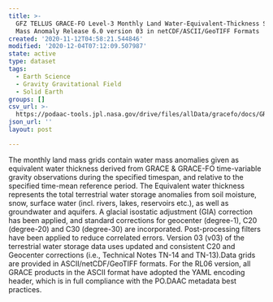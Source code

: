 ```yaml
---
title: >-
  GFZ TELLUS GRACE-FO Level-3 Monthly Land Water-Equivalent-Thickness Surface
  Mass Anomaly Release 6.0 version 03 in netCDF/ASCII/GeoTIFF Formats
created: '2020-11-12T04:58:21.544846'
modified: '2020-12-04T07:12:09.507987'
state: active
type: dataset
tags:
  - Earth Science
  - Gravity Gravitational Field
  - Solid Earth
groups: []
csv_url: >-
  https://podaac-tools.jpl.nasa.gov/drive/files/allData/gracefo/docs/GRACE_GRACE-FO_Months_RL06.csv
json_url: ''
layout: post

---
```

The monthly land mass grids contain water mass anomalies given as equivalent water thickness derived from GRACE & GRACE-FO time-variable gravity observations during the specified timespan, and relative to the specified time-mean reference period. The Equivalent water thickness represents the total terrestrial water storage anomalies from soil moisture, snow, surface water (incl. rivers, lakes, reservoirs etc.), as well as groundwater and aquifers. A glacial isostatic adjustment (GIA) correction has been applied, and standard corrections for geocenter (degree-1), C20 (degree-20) and C30 (degree-30) are incorporated. Post-processing filters have been applied to reduce correlated errors. Version 03 (v03) of the terrestrial water storage data uses updated and consistent C20 and Geocenter corrections (i.e., Technical Notes TN-14 and TN-13).Data grids are provided in ASCII/netCDF/GeoTIFF formats. For the RL06 version, all GRACE products in the ASCII format have adopted the YAML encoding header, which is in full compliance with the PO.DAAC metadata best practices.
